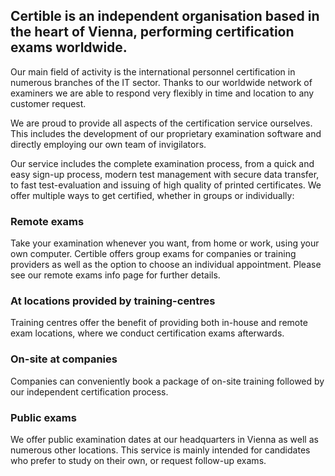 ## Certible is an independent organisation based in the heart of Vienna, performing certification exams worldwide.

Our main field of activity is the international personnel certification in numerous branches of the IT sector. Thanks to our worldwide network of examiners we are able to respond very flexibly in time and location to any customer request.

We are proud to provide all aspects of the certification service ourselves. This includes the development of our proprietary examination software and directly employing our own team of invigilators.

Our service includes the complete examination process, from a quick and easy sign-up process, modern test management with secure data transfer, to fast test-evaluation and issuing of high quality of printed certificates. We offer multiple ways to get certified, whether in groups or individually:

### Remote exams

Take your examination whenever you want, from home or work, using your own computer. Certible offers group exams for companies or training providers as well as the option to choose an individual appointment. Please see our remote exams info page for further details.

### At locations provided by training-centres

Training centres offer the benefit of providing both in-house and remote exam locations, where we conduct certification exams afterwards.

### On-site at companies

Companies can conveniently book a package of on-site training followed by our independent certification process.

### Public exams

We offer public examination dates at our headquarters in Vienna as well as numerous other locations. This service is mainly intended for candidates who prefer to study on their own, or request follow-up exams.

